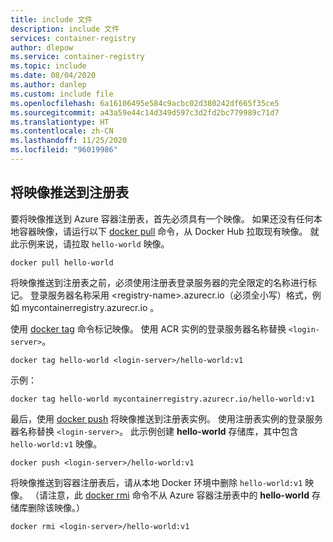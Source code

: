 ```yaml
---
title: include 文件
description: include 文件
services: container-registry
author: dlepow
ms.service: container-registry
ms.topic: include
ms.date: 08/04/2020
ms.author: danlep
ms.custom: include file
ms.openlocfilehash: 6a16106495e584c9acbc02d380242df665f35ce5
ms.sourcegitcommit: a43a59e44c14d349d597c3d2fd2bc779989c71d7
ms.translationtype: HT
ms.contentlocale: zh-CN
ms.lasthandoff: 11/25/2020
ms.locfileid: "96019986"
---
```

## <a name="push-image-to-registry"></a>将映像推送到注册表

要将映像推送到 Azure 容器注册表，首先必须具有一个映像。 如果还没有任何本地容器映像，请运行以下 [docker pull][docker-pull] 命令，从 Docker Hub 拉取现有映像。 就此示例来说，请拉取 `hello-world` 映像。

```
docker pull hello-world
```

将映像推送到注册表之前，必须使用注册表登录服务器的完全限定的名称进行标记。 登录服务器名称采用 \<registry-name\>.azurecr.io（必须全小写）格式，例如 mycontainerregistry.azurecr.io 。

使用 [docker tag][docker-tag] 命令标记映像。 使用 ACR 实例的登录服务器名称替换 `<login-server>`。

```
docker tag hello-world <login-server>/hello-world:v1
```

示例：

```
docker tag hello-world mycontainerregistry.azurecr.io/hello-world:v1
```


最后，使用 [docker push][docker-push] 将映像推送到注册表实例。 使用注册表实例的登录服务器名称替换 `<login-server>`。 此示例创建 **hello-world** 存储库，其中包含 `hello-world:v1` 映像。

```
docker push <login-server>/hello-world:v1
```

将映像推送到容器注册表后，请从本地 Docker 环境中删除 `hello-world:v1` 映像。 （请注意，此 [docker rmi][docker-rmi] 命令不从 Azure 容器注册表中的 **hello-world** 存储库删除该映像。）

```
docker rmi <login-server>/hello-world:v1
```

<!-- LINKS - External -->
[docker-push]: https://docs.docker.com/engine/reference/commandline/push/
[docker-pull]: https://docs.docker.com/engine/reference/commandline/pull/
[docker-rmi]: https://docs.docker.com/engine/reference/commandline/rmi/
[docker-run]: https://docs.docker.com/engine/reference/commandline/run/
[docker-tag]: https://docs.docker.com/engine/reference/commandline/tag/

<!-- LINKS - Internal -->

